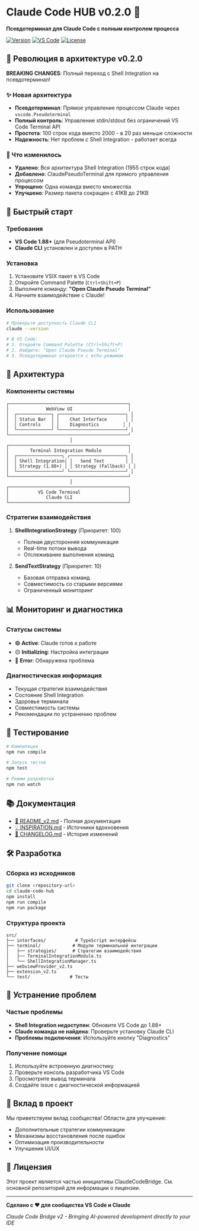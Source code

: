 # Claude Code HUB v0.2.0 🚀

**Псевдотерминал для Claude Code с полным контролем процесса**

[![Version](https://img.shields.io/badge/version-0.2.0-blue.svg)](./CHANGELOG.md)
[![VS Code](https://img.shields.io/badge/VS%20Code-1.88%2B-green.svg)](https://code.visualstudio.com/)
[![License](https://img.shields.io/badge/license-MIT-orange.svg)](./LICENSE)

## 🎯 Революция в архитектуре v0.2.0

**BREAKING CHANGES**: Полный переход с Shell Integration на псевдотерминал!

### ✨ Новая архитектура
- **Псевдотерминал**: Прямое управление процессом Claude через `vscode.Pseudoterminal`
- **Полный контроль**: Управление stdin/stdout без ограничений VS Code Terminal API
- **Простота**: 100 строк кода вместо 2000 - в 20 раз меньше сложности
- **Надежность**: Нет проблем с Shell Integration - работает всегда

### 🔄 Что изменилось
- **Удалено**: Вся архитектура Shell Integration (1955 строк кода)
- **Добавлено**: ClaudePseudoTerminal для прямого управления процессом
- **Упрощено**: Одна команда вместо множества
- **Улучшено**: Размер пакета сокращен с 41KB до 21KB

## 🚀 Быстрый старт

### Требования
- **VS Code 1.88+** (для Pseudoterminal API)
- **Claude CLI** установлен и доступен в PATH

### Установка
1. Установите VSIX пакет в VS Code
2. Откройте Command Palette (`Ctrl+Shift+P`)
3. Выполните команду: **"Open Claude Pseudo Terminal"**
4. Начните взаимодействие с Claude!

### Использование
```bash
# Проверьте доступность Claude CLI
claude --version

# В VS Code:
# 1. Откройте Command Palette (Ctrl+Shift+P)
# 2. Найдите: "Open Claude Pseudo Terminal"  
# 3. Псевдотерминал откроется с echo-режимом
```

## 🔧 Архитектура

### Компоненты системы
```
┌─────────────────────────────────────────────┐
│              WebView UI                     │
│  ┌─────────────┐ ┌─────────────────────────┐ │
│  │ Status Bar  │ │    Chat Interface       │ │
│  │ Controls    │ │    Diagnostics         │ │
│  └─────────────┘ └─────────────────────────┘ │
└─────────────────────────────────────────────┘
                        │
┌─────────────────────────────────────────────┐
│        Terminal Integration Module          │
│  ┌─────────────────┐ ┌─────────────────────┐ │
│  │ Shell Integration│ │   Send Text        │ │
│  │ Strategy (1.88+) │ │ Strategy (Fallback) │ │
│  └─────────────────┘ └─────────────────────┘ │
└─────────────────────────────────────────────┘
                        │
┌─────────────────────────────────────────────┐
│           VS Code Terminal                  │
│              Claude CLI                     │
└─────────────────────────────────────────────┘
```

### Стратегии взаимодействия
1. **ShellIntegrationStrategy** (Приоритет: 100)
   - Полная двусторонняя коммуникация
   - Real-time потоки вывода
   - Отслеживание выполнения команд

2. **SendTextStrategy** (Приоритет: 10)
   - Базовая отправка команд
   - Совместимость со старыми версиями
   - Ограниченный мониторинг

## 📊 Мониторинг и диагностика

### Статусы системы
- 🟢 **Active**: Claude готов к работе
- 🟡 **Initializing**: Настройка интеграции
- 🔴 **Error**: Обнаружена проблема

### Диагностическая информация
- Текущая стратегия взаимодействия
- Состояние Shell Integration
- Здоровье терминала
- Совместимость системы
- Рекомендации по устранению проблем

## 🧪 Тестирование

```bash
# Компиляция
npm run compile

# Запуск тестов
npm test

# Режим разработки
npm run watch
```

## 📚 Документация

- [📖 README_v2.md](./README_v2.md) - Полная документация
- [💡 INSPIRATION.md](./INSPIRATION.md) - Источники вдохновения
- [📝 CHANGELOG.md](./CHANGELOG.md) - История изменений

## 🛠️ Разработка

### Сборка из исходников
```bash
git clone <repository-url>
cd claude-code-hub
npm install
npm run compile
npm run package
```

### Структура проекта
```
src/
├── interfaces/           # TypeScript интерфейсы
├── terminal/            # Модули терминальной интеграции
│   ├── strategies/      # Стратегии взаимодействия
│   ├── TerminalIntegrationModule.ts
│   └── ShellIntegrationManager.ts
├── webviewProvider_v2.ts
├── extension_v2.ts
└── test/               # Тесты
```

## 🐛 Устранение проблем

### Частые проблемы
- **Shell Integration недоступен**: Обновите VS Code до 1.88+
- **Claude команда не найдена**: Проверьте установку Claude CLI
- **Проблемы подключения**: Используйте кнопку "Diagnostics"

### Получение помощи
1. Используйте встроенную диагностику
2. Проверьте консоль разработчика VS Code
3. Просмотрите вывод терминала
4. Создайте issue с диагностической информацией

## 🤝 Вклад в проект

Мы приветствуем вклад сообщества! Области для улучшения:
- Дополнительные стратегии коммуникации
- Механизмы восстановления после ошибок
- Оптимизация производительности
- Улучшения UI/UX

## 📄 Лицензия

Этот проект является частью инициативы ClaudeCodeBridge. См. основной репозиторий для информации о лицензии.

---

**Сделано с ❤️ для сообщества VS Code и Claude**

*Claude Code Bridge v2 - Bringing AI-powered development directly to your IDE*